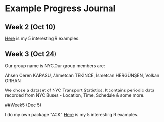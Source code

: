 # Example Progress Journal

## Week 2 (Oct 10)

[Here](files/pj-karasua.html) is my 5 interesting R examples. 

## Week 3 (Oct 24)

Our group name is NYC.Our group members are:

Ahsen Ceren KARASU, Ahmetcan TEKİNCE, İsmetcan HERGÜNŞEN, Volkan ORHAN

We chose a dataset of NYC Transport Statistics. It contains periodic data recorded from NYC Buses - Location, Time, Schedule & some more.

##Week5 (Dec 5)

I do my own package "ACK"
[Here](files/ack.html) is my 5 interesting R examples. 

